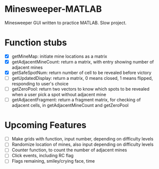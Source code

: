# Minesweeper-MATLAB
Minesweeper GUI written to practice MATLAB. Slow project.  

# Function stubs
- [x] getMineMap: initiate mine locations as a matrix  
- [x] getAdjacentMineCount: return a matrix, with entry showing number of adjacent mines  
- [x] getSafeSpotNum: return number of cell to be revealed before victory  
- [ ] getUpdatedDisplay: return a matrix, 0 means closed, 1 means flipped, responding to user's choice  
- [ ] getZeroPool: return two vectors to know which spots to be revealed when a user pick a spot without adjacent mine  
- [ ] getAdjacentFragment: return a fragment matrix, for checking of adjacent cells, in getAdjacentMineCount and getZeroPool  

# Upcoming Features
- [ ] Make grids with function, input number, depending on difficulty levels  
- [ ] Randomize location of mines, also input depending on difficulty levels  
- [ ] Counter function, to count the number of adjacent mines  
- [ ] Click events, including RC flag  
- [ ] Flags remaining, smiley/crying face, time  
